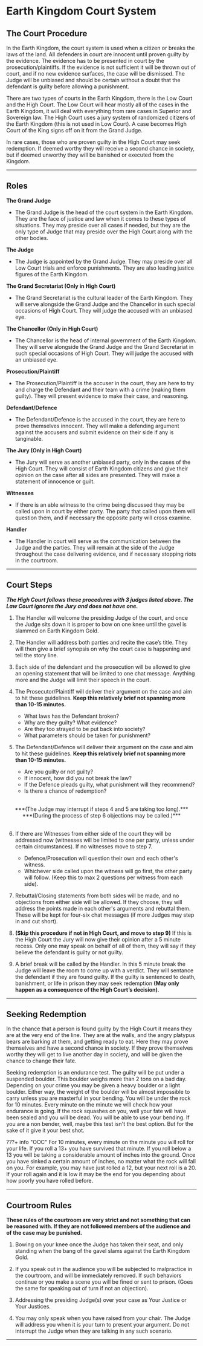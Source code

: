 # Earth Kingdom Court System

## The Court Procedure

In the Earth Kingdom, the court system is used when a citizen or breaks the laws of the land. All defenders in court are innocent until proven guilty by the evidence. The evidence has to be presented in court by the prosecution/plaintiffs. If the evidence is not sufficient it will be thrown out of court, and if no new evidence surfaces, the case will be dismissed. The Judge will be unbiased and should be certain without a doubt that the defendant is guilty before allowing a punishment. 

There are two types of courts in the Earth Kingdom, there is the Low Court and the High Court. The Low Court will hear mostly all of the cases in the Earth Kingdom, it will deal with everything from rare cases in Superior and Sovereign law. The High Court uses a jury system of randomized citizens of the Earth Kingdom (this is not used in Low Court). A case becomes High Court of the King signs off on it from the Grand Judge.

In rare cases, those who are proven guilty in the High Court may seek redemption. If deemed worthy they will receive a second chance in society, but if deemed unworthy they will be banished or executed from the Kingdom. 
* * *

## Roles

**The Grand Judge**

- The Grand Judge is the head of the court system in the Earth Kingdom. They are the face of justice and law when it comes to these types of situations. They may preside over all cases if needed, but they are the only type of Judge that may preside over the High Court along with the other bodies.

**The Judge**

- The Judge is appointed by the Grand Judge. They may preside over all Low Court trials and enforce punishments. They are also leading justice figures of the Earth Kingdom.

**The Grand Secretariat (Only in High Court)**

- The Grand Secretariat is the cultural leader of the Earth Kingdom. They will serve alongside the Grand Judge and the Chancellor in such special occasions of High Court. They will judge the accused with an unbiased eye.

**The Chancellor (Only in High Court)**

- The Chancellor is the head of internal government of the Earth Kingdom. They will serve alongside the Grand Judge and the Grand Secretariat in such special occasions of High Court. They will judge the accused with an unbiased eye.

**Prosecution/Plaintiff**

- The Prosecution/Plaintiff is the accuser in the court, they are here to try and charge the Defendant and their team with a crime (making them guilty). They will present evidence to make their case, and reasoning.

**Defendant/Defence**

- The Defendant/Defence is the accused in the court, they are here to prove themselves innocent. They will make a defending argument against the accusers and submit evidence on their side if any is tanginable.

**The Jury (Only in High Court)**

- The Jury will serve as another unbiased party, only in the cases of the High Court. They will consist of Earth Kingdom citizens and give their opinion on the case after all sides are presented. They will make a statement of innocence or guilt.

**Witnesses**

- If there is an able witness to the crime being discussed they may be called upon in court by either party. The party that called upon them will question them, and if necessary the opposite party will cross examine.

**Handler**
- The Handler in court will serve as the communication between the Judge and the parties. They will remain at the side of the Judge throughout the case delivering evidence, and if necessary stopping riots in the courtroom.
* * *

## Court Steps 

***The High Court follows these procedures with 3 judges listed above. The Law Court ignores the Jury and does not have one.***

1. The Handler will welcome the presiding Judge of the court, and once the Judge sits down it is proper to bow on one knee until the gavel is slammed on Earth Kingdom Gold. 

2. The Handler will address both parties and recite the case’s title. They will then give a brief synopsis on why the court case is happening and tell the story line. 

3. Each side of the defendant and the prosecution will be allowed to give an opening statement that will be limited to one chat message. Anything more and the Judge will limit their speech in the court. 

4. The Prosecutor/Plaintiff will deliver their argument on the case and aim to hit these guidelines. **Keep this relatively brief not spanning more than 10-15 minutes.**

    - What laws has the Defendant broken?
    - Why are they guilty? What evidence?
    - Are they too strayed to be put back into society?
    - What parameters should be taken for punishment?

5. The Defendant/Defence will deliver their argument on the case and aim to hit these guidelines. **Keep this relatively brief not spanning more than 10-15 minutes.**

    - Are you guilty or not guilty?
    - If innocent, how did you not break the law?
    - If the Defence pleads guilty, what punishment will they recommend?
    - Is there a chance of redemption?<br>
    <br>
<center>***(The Judge may interrupt if steps 4 and 5 are taking too long).***</center>
<center>***(During the process of step 6 objections may be called.)***</center>
    <br>

6. If there are Witnesses from either side of the court they will be addressed now (witnesses will be limited to one per party, unless under certain circumstances). If no witnesses move to step 7.

    - Defence/Prosecution will question their own and each other's witness.
    - Whichever side called upon the witness will go first, the other party will follow. (Keep this to max 2 questions per witness from each side).

7. Rebuttal/Closing statements from both sides will be made, and no objections from either side will be allowed. If they choose, they will address the points made in each other's arguments and rebuttal them. These will be kept for four-six chat messages (if more Judges may step in and cut short).

8. **(Skip this procedure if not in High Court, and move to step 9)** If this is the High Court the Jury will now give their opinion after a 5 minute recess. Only one may speak on behalf of all of them, they will say if they believe the defendant is guilty or not guilty. 

9. A brief break will be called by the Handler. In this 5 minute break the Judge will leave the room to come up with a verdict. They will sentance the defendant if they are found guilty. If the guilty is sentenced to death, banishment, or life in prison they may seek redemption **(May only happen as a consequence of the High Court’s decision)**. 
* * *

## Seeking Redemption

In the chance that a person is found guilty by the High Court it means they are at the very end of the line. They are at the walls, and the angry platypus bears are barking at them, and getting ready to eat. Here they may prove themselves and have a second chance in society. If they prove themselves worthy they will get to live another day in society, and will be given the chance to change their fate. 

Seeking redemption is an endurance test. The guilty will be put under a suspended boulder. This boulder weighs more than 2 tons on a bad day. Depending on your crime you may be given a heavy boulder or a light boulder. Either way, the weight of the boulder will be almost impossible to carry unless you are masterful in your bending. You will be under the rock for 10 minutes. Every minute on the minute we will check how your endurance is going. If the rock squashes on you, well your fate will have been sealed and you will be dead. You will be able to use your bending. If you are a non bender, well, maybe this test isn't the best option. But for the sake of it give it your best shot. 

???+ info "OOC"
    For 10 minutes, every minute on the minute you will roll for your life. If you roll a 13+ you have survived that minute. If you roll below a 13 you will be taking a considerable amount of inches into the ground. Once you have sinked a certain amount of inches, no matter what the rock will fall on you. For example, you may have just rolled a 12, but your next roll is a 20. If your roll again and it is low it may be the end for you depending about how poorly you have rolled before. 
* * *

## Courtroom Rules

**These rules of the courtroom are very strict and not something that can be reasoned with. If they are not followed members of the audience and of the case may be punished.**

1. Bowing on your knee once the Judge has taken their seat, and only standing when the bang of the gavel slams against the Earth Kingdom Gold. 

2. If you speak out in the audience you will be subjected to malpractice in the courtroom, and will be immediately removed. If such behaviors continue or you make a scene you will be fined or sent to prison. (Goes the same for speaking out of turn if not an objection).

3. Addressing the presiding Judge(s) over your case as Your Justice or Your Justices. 

4. You may only speak when you have raised from your chair. The Judge will address you when it is your turn to present your argument. Do not interrupt the Judge when they are talking in any such scenario.
* * *

